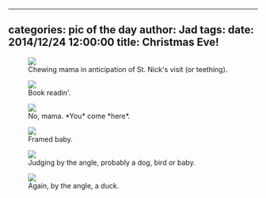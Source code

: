 
---
categories: pic of the day
author: Jad
tags: 
date: 2014/12/24 12:00:00
title: Christmas Eve!
---

<figure>
<img src="/img/2014/12/24/img_20141224_100258041_medium.jpg" />
<figcaption>Chewing mama in anticipation of St. Nick's visit (or teething).</figcaption>
</figure>

<figure>
<img src="/img/2014/12/24/img_20141224_100542088_medium.jpg" />
<figcaption>Book readin'.</figcaption>
</figure>

<figure>
<img src="/img/2014/12/24/img_20141224_161319764_medium.jpg" />
<figcaption>No, mama.  *You* come *here*.</figcaption>
</figure>

<figure>
<img src="/img/2014/12/24/img_20141224_101601998_medium.jpg" />
<figcaption>Framed baby.</figcaption>
</figure>

<figure>
<img src="/img/2014/12/24/img_20141224_165813376_medium.jpg" />
<figcaption>Judging by the angle, probably a dog, bird or baby.</figcaption>
</figure>

<figure>
<img src="/img/2014/12/24/img_20141224_165741941_medium.jpg" />
<figcaption>Again, by the angle, a duck.</figcaption>
</figure>

